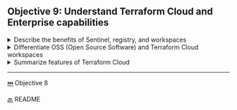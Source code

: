 ## Objective 9: Understand Terraform Cloud and Enterprise capabilities	


<details><summary>Describe the benefits of Sentinel, registry, and workspaces</summary>
<p>

- **Sentinel**
  - An embedded [policy as a code](https://www.hashicorp.com/blog/why-policy-as-code/) framework used with Enterprise products. Policies written in the [Sentinel language](https://docs.hashicorp.com/sentinel/writing/)
  - Used for logic based policy decisions and can be extended to use information form external sources. 
  - ```tfe_sentinel_policy``` resource can be used to upload a policy using Terraform itself 
  - Sentinel can be used with Terraform Cloud as well by: 
    - Defining the policies - Policies are defined using the policy language with imports for parsing the Terraform plan, state and configuration.
    - Managing policies for organizations -  Users with permission to manage policies can add policies to their organization by configuring VCS integration or uploading policy sets through the API. They also define which workspaces the policy sets are checked against during runs. (More about permissions.)
    - Enforcing policy checks on runs - Policies are checked when a run is performed, after the terraform plan but before it can be confirmed or the terraform apply is executed.
    - Mocking Sentinel Terraform data -  Terraform Cloud provides the ability to generate mock data for any run within a workspace. This data can be used with the Sentinel CLI to test policies before deployment.
  

- **Module Registry**
  - Private module registry helps us share Terraform modules with other organizations. 
  - Support includes module versioning, search and filtering list of modules, and a configuration designer to build workspaces 
  - Similar to the [public Registry](https://www.terraform.io/docs/registry/index.html)
  - [Module Registry Announcement](https://www.hashicorp.com/blog/hashicorp-terraform-module-registry/)


- **Workspaces**
  - Using Workspaces is how Terraform Cloud organized infrastructure
  - Workspaces are Collections of Infrastructure - usually organizations have to manage many collections. 
  - Each collection contains a configuration, state data, and variables. 
  - Terraform Cloud manages infrastructure collections with workspaces instead of directories. A workspace contains everything Terraform needs to manage a given collection of infrastructure, and separate workspaces function like completely separate working directories.
  - [Terraform Enterprise: Understanding Workspaces And Modules](https://www.hashicorp.com/resources/terraform-enterprise-understanding-workspaces-and-modules/) 
</p>

</details>

<details><summary>Differentiate OSS (Open Source Software) and Terraform Cloud workspaces</summary>
<p>

- **CLI Workspaces** 
  - relates to persistent data stored in the backend, a feature for using one configuration to manage many similar grouped resources. 
  - uses with a Terraform's command line interface: ```terraform workspace new bar```

- **Enterprise/Cloud Workspaces**	
  - Uses Workspaces to manage break up parts of a system 
</p>

</details>

<details><summary>Summarize features of Terraform Cloud</summary>
<p>

- **Terraform Cloud**
  - [Terraform Cloud Pricing/Features](https://www.hashicorp.com/products/terraform/pricing/)
  - [Terraform Cloud Docs](https://www.terraform.io/docs/cloud/index.html)
  - Main Features
    - Workflow 
      - CLI, Remote Execution(Operations), Support for Local Execution, Organize infra with workspaces, Remote state management, data sharing, and run triggers, version control integration, private module registry    
    - Integrations 
      - Full API, Notifications
    - Access Control and Governance 
      - team based permission systems, sentinel policies, cost estimation 
</p>

</details>

-------------------------------

[⏮️](/Objective%208/hcl-features.md) Objective 8

[🔙](/README.md) README